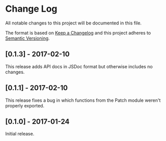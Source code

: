 # Change Log
All notable changes to this project will be documented in this file.

The format is based on [Keep a Changelog](http://keepachangelog.com/)
and this project adheres to [Semantic Versioning](http://semver.org/).

## [0.1.3] - 2017-02-10
This release adds API docs in JSDoc format but otherwise includes no changes.

## [0.1.1] - 2017-02-10
This release fixes a bug in which functions from the Patch module weren't properly exported.

## [0.1.0] - 2017-01-24
Initial release.
